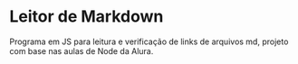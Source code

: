 # Leitor de Markdown
Programa em JS para leitura e verificação de links de arquivos md, projeto com base nas aulas de Node da Alura.
